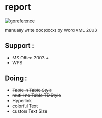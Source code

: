 # report
[![goreference](https://camo.githubusercontent.com/54cdb0625734111924a15177602fc59799873c91/68747470733a2f2f676f646f632e6f72672f6769746875622e636f6d2f4c75787572696f7573742f657863656c697a653f7374617475732e737667)](https://godoc.org/github.com/scbizu/report/)

manually write doc(docx) by Word XML 2003

## Support :

  * MS Office 2003 +
  * WPS

## Doing :

  * <del>Table in Table Style</del>
  * <del>muti-line Table TD Style</del>
  * Hyperlink
  * colorful Text
  * custom  Text Size   
